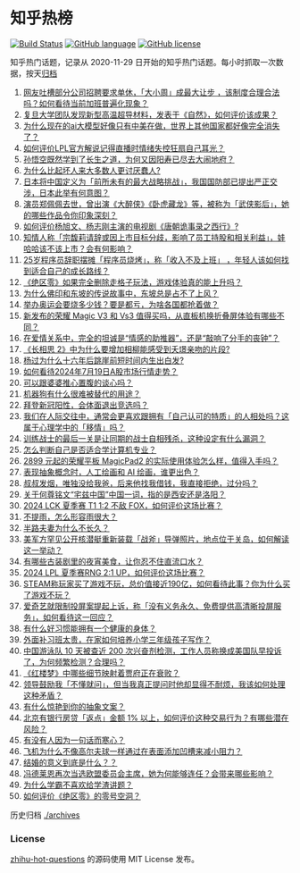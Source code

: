 # 知乎热榜
[![Build Status](https://github.com/ToWeLong/zhihu-hot-questions/workflows/CI/badge.svg)](https://github.com/ToWeLong/zhihu-hot-questions/actions)
[![GitHub language](https://img.shields.io/badge/language-golang-orange.svg)](https://golang.org/)
[![GitHub license](https://img.shields.io/github/license/ToWeLong/zhihu-hot-questions)](https://github.com/ToWeLong/zhihu-hot-questions/blob/main/LICENSE)

知乎热门话题，记录从 2020-11-29 日开始的知乎热门话题。每小时抓取一次数据，按天[归档](./archives)

<!-- BEGIN -->

1. [网友吐槽部分公司招聘要求单休，「大小周」成最大让步 ，该制度合理合法吗？如何看待当前加班普遍化现象？](https://www.zhihu.com/question/661930056)
1. [复旦大学团队发现新型高温超导材料，发表于《自然》，如何评价该成果？](https://www.zhihu.com/question/661912200)
1. [为什么现在的ai大模型好像只有中美在做，世界上其他国家都好像完全消失了？](https://www.zhihu.com/question/661907575)
1. [如何评价LPL官方解说记得直播时情绪失控狂扇自己耳光？](https://www.zhihu.com/question/661932358)
1. [孙悟空既然学到了长生之道，为何又因阳寿已尽去大闹地府？](https://www.zhihu.com/question/34832301)
1. [为什么比起坏人来大多数人更讨厌蠢人?](https://www.zhihu.com/question/369533999)
1. [日本将中国定义为「前所未有的最大战略挑战」，我国国防部已提出严正交涉，日本此举有何意图？](https://www.zhihu.com/question/661961896)
1. [演员郑佩佩去世，曾出演《大醉侠》《卧虎藏龙》等，被称为「武侠影后」，她的哪些作品令你印象深刻？](https://www.zhihu.com/question/661995906)
1. [如何评价杨旭文、杨志刚主演的电视剧《唐朝诡事录之西行》?](https://www.zhihu.com/question/661882713)
1. [知情人称「宗馥莉请辞或因上市目标分歧，影响了员工持股和相关利益」，娃哈哈该不该上市？会有何影响？](https://www.zhihu.com/question/661996866)
1. [25岁程序员辞职摆摊「程序员烧烤」，称「收入不及上班」 ，年轻人该如何找到适合自己的成长路线？](https://www.zhihu.com/question/661930145)
1. [《绝区零》如果完全删除走格子玩法，游戏体验真的能上升吗？](https://www.zhihu.com/question/661919238)
1. [为什么佛印和东坡的传说故事中，东坡总是占不了上风？](https://www.zhihu.com/question/661842726)
1. [举办奥运会要烧多少钱？要是都亏，为啥各国都抢着做？](https://www.zhihu.com/question/661759992)
1. [新发布的荣耀 Magic V3 和 Vs3 值得买吗，从直板机换折叠屏体验有哪些不同？](https://www.zhihu.com/question/661946337)
1. [在爱情关系中，完全的坦诚是“情感的助推器”，还是“敲响了分手的丧钟”？](https://www.zhihu.com/question/661794912)
1. [《长相思 2》中为什么要增加相柳能感受到夭璟亲吻的片段?](https://www.zhihu.com/question/661869067)
1. [杨过为什么十六年后跳崖前短时间内生出白发?](https://www.zhihu.com/question/661906868)
1. [如何看待2024年7月19日A股市场行情走势？](https://www.zhihu.com/question/661933474)
1. [可以跟婆婆推心置腹的谈心吗？](https://www.zhihu.com/question/661731986)
1. [机器狗有什么很难被替代的用途？](https://www.zhihu.com/question/627893373)
1. [拜登新冠阳性，会体面退出竞选吗？](https://www.zhihu.com/question/661913591)
1. [我们在人际交往中，通常会更喜欢跟拥有「自己认可的特质」的人相处吗？这属于心理学中的「移情」吗？](https://www.zhihu.com/question/661421182)
1. [训练战士的最后一关是让同期的战士自相残杀，这种设定有什么漏洞？](https://www.zhihu.com/question/656815143)
1. [怎么判断自己是否适合学计算机专业？](https://www.zhihu.com/question/508161920)
1. [2899 元起的荣耀平板 MagicPad2 的实际使用体验怎么样，值得入手吗？](https://www.zhihu.com/question/661957155)
1. [表现抽象概念时，人工绘画和 AI 绘画，谁更出色？](https://www.zhihu.com/question/661918182)
1. [叔叔发烟，唯独没给我爸，后来他找我借钱，我直接拒绝，过分吗？](https://www.zhihu.com/question/651201891)
1. [关于何尊铭文“宅兹中国”中国一词，指的是西安还是洛阳？](https://www.zhihu.com/question/661822973)
1. [2024 LCK 夏季赛 T1 1:2 不敌 FOX，如何评价这场比赛？](https://www.zhihu.com/question/661949986)
1. [不提雨，怎么形容雨很大？](https://www.zhihu.com/question/614688799)
1. [半路夫妻为什么不长久？](https://www.zhihu.com/question/653705341)
1. [美军方罕见公开核潜艇重新装载「战斧」导弹照片，地点位于关岛，如何解读这一举动？](https://www.zhihu.com/question/661840142)
1. [有哪些古装剧里的夜宵美食，让你忍不住直流口水？](https://www.zhihu.com/question/661261441)
1. [2024 LPL 夏季赛RNG 2:1 UP，如何评价这场比赛？](https://www.zhihu.com/question/661925652)
1. [STEAM称玩家买了游戏不玩，总价值接近190亿，如何看待此事？你为什么买了游戏不玩？](https://www.zhihu.com/question/661271486)
1. [爱奇艺就限制投屏案提起上诉，称「没有义务永久、免费提供高清晰投屏服务」，如何看待这一回应？](https://www.zhihu.com/question/661872387)
1. [有什么好习惯能拥有一个健康的身体？](https://www.zhihu.com/question/296259176)
1. [外面补习班太贵，在家如何培养小学三年级孩子写作？](https://www.zhihu.com/question/658142520)
1. [中国游泳队 10 天被查近 200 次兴奋剂检测，工作人员称换成美国队早投诉了，为何频繁检测？合理吗？](https://www.zhihu.com/question/661913002)
1. [《红楼梦》中哪些细节映射着贾府正在衰败？](https://www.zhihu.com/question/661060366)
1. [领导鼓励我「不懂就问」，但当我真正提问时他却显得不耐烦，我该如何处理这种矛盾？](https://www.zhihu.com/question/660814129)
1. [有什么惊艳到你的抽象文案？](https://www.zhihu.com/question/661221297)
1. [北京有银行房贷「返点」金额 1% 以上，如何评价这种交易行为？有哪些潜在风险？](https://www.zhihu.com/question/661936920)
1. [有没有人因为一句话而寒心？](https://www.zhihu.com/question/446451522)
1. [飞机为什么不像高尔夫球一样通过在表面添加凹槽来减小阻力？](https://www.zhihu.com/question/661875735)
1. [结婚的意义到底是什么？？](https://www.zhihu.com/question/647310315)
1. [冯德莱恩再次当选欧盟委员会主席，她为何能够连任？会带来哪些影响？](https://www.zhihu.com/question/661958021)
1. [为什么学霸不喜欢给学渣讲题？](https://www.zhihu.com/question/386950653)
1. [如何评价《绝区零》的零号空洞？](https://www.zhihu.com/question/661788801)

<!-- END -->

历史归档 [./archives](./archives)


### License
[zhihu-hot-questions](https://github.com/towelong/zhihu-hot-questions) 的源码使用 MIT License 发布。